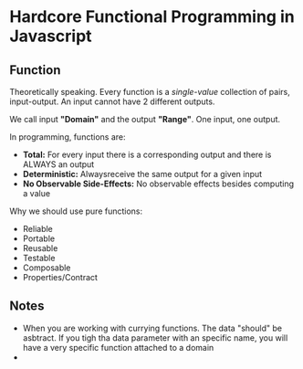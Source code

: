 # Hardcore Functional Programming in Javascript

## Function

Theoretically speaking. Every function is a *single-value* collection of pairs, input-output. An input cannot have 2 different outputs.

We call input **"Domain"** and the output **"Range"**. One input, one output.

In programming, functions are:

- **Total:** For every input there is a corresponding output and there is ALWAYS an output
- **Deterministic:** Alwaysreceive the same output for a given input
- **No Observable Side-Effects:** No observable effects besides computing a value

Why we should use pure functions:

- Reliable
- Portable
- Reusable
- Testable
- Composable
- Properties/Contract

## Notes

- When you are working with currying functions. The data "should" be asbtract. If you tigh tha data parameter with an specific name, you will have a very specific function attached to a domain
- 